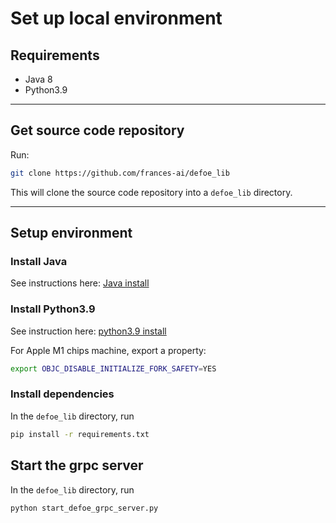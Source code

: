 # Set up local environment

## Requirements
* Java 8
* Python3.9

---

## Get source code repository

Run:

```bash
git clone https://github.com/frances-ai/defoe_lib
```

This will clone the source code repository into a `defoe_lib` directory.

---

## Setup environment

### Install Java

See instructions here: [Java install](https://www.java.com/en/download/help/download_options.html)

### Install Python3.9

See instruction here: [python3.9 install](https://www.python.org/downloads/)

For Apple M1 chips machine, export a property:
```bash
export OBJC_DISABLE_INITIALIZE_FORK_SAFETY=YES
```

### Install dependencies
In the `defoe_lib` directory, run
```bash
pip install -r requirements.txt
```


## Start the grpc server
In the `defoe_lib` directory, run
```bash
python start_defoe_grpc_server.py
```